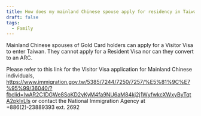```yaml
---
title: How does my mainland Chinese spouse apply for residency in Taiwan?
draft: false
tags:
  - Family
---
```

Mainland Chinese spouses of Gold Card holders can apply for a Visitor Visa to enter Taiwan. They cannot apply for a Resident Visa nor can they convert to an ARC.

Please refer to this link for the Visitor Visa application for Mainland Chinese individuals, <https://www.immigration.gov.tw/5385/7244/7250/7257/%E5%81%9C%E7%95%99/36040/?fbclid=IwAR2C1DGWe8SoKD2yKyM4fa9NU6aM84kj2j1WyfwkcXWxyByTqtA2pkIxLls> or contact the National Immigration Agency at +886(2)-23889393 ext. 2692